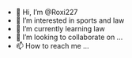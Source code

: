- 👋 Hi, I’m @Roxi227
- 👀 I’m interested in sports and law
- 🌱 I’m currently learning law
- 💞️ I’m looking to collaborate on ...
- 📫 How to reach me ...

<!---
Roxi227/Roxi227 is a ✨ special ✨ repository because its `README.md` (this file) appears on your GitHub profile.
You can click the Preview link to take a look at your changes.
--->
